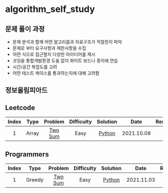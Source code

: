 # algorithm_self_study

## 문제 풀이 과정
- 문제 분석과 함께 어떤 알고리즘과 자료구조가 적절한지 파악
- 문제로 부터 요구사항과 제한사항을 수집
- 어떤 식으로 접근할지 다양한 아이디어를 제시
- 코딩을 통합개발환경 도움 없이 화이트 보드나 종이에 연습
- 시간/공간 복잡도를 고려
- 어떤 테스트 케이스를 통과하는지에 대해 고려함

## 정보올림피아드



## Leetcode



| Index | Type | Problem | Difficulty | Solution | Date | Remark |
| :-----:|:----:| :-------: | :----------: | :--------: | :-----: | :------: |
|   1   | Array |  [Two Sum](https://leetcode.com/problems/two-sum/)  |  Easy | [Python](https://github.com/terri1102/algorithm_self_study/blob/main/leetcode/Array/two_sum.md) | 2021.10.08 | |



## Programmers



| Index | Type | Problem | Difficulty | Solution | Date | Remark |
| :-----:|:----:| :-------: | :----------: | :--------: | :-----: | :------: |
|   1   | Greedy |  [Two Sum](https://leetcode.com/problems/two-sum/)  |  Easy | [Python](https://github.com/terri1102/algorithm_self_study/blob/main/leetcode/Array/two_sum.md) | 2021.11.03 | |
